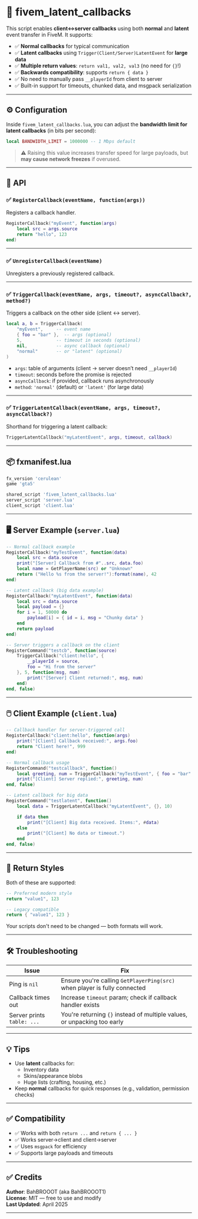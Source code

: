 # 🔁 fivem_latent_callbacks

This script enables **client↔server callbacks** using both **normal** and **latent** event transfer in FiveM. It supports:

- ✅ **Normal callbacks** for typical communication
- ✅ **Latent callbacks** using `Trigger(Client/Server)LatentEvent` for **large data**
- ✅ **Multiple return values**: `return val1, val2, val3` (no need for `{}`!)
- ✅ **Backwards compatibility**: supports `return { data }`
- ✅ No need to manually pass `__playerId` from client to server
- ✅ Built-in support for timeouts, chunked data, and msgpack serialization

---

## ⚙️ Configuration

Inside `fivem_latent_callbacks.lua`, you can adjust the **bandwidth limit for latent callbacks** (in bits per second):

```lua
local BANDWIDTH_LIMIT = 1000000 -- 1 Mbps default
```

> ⚠️ Raising this value increases transfer speed for large payloads, but **may cause network freezes** if overused.

---

## 🧠 API

### ✅ `RegisterCallback(eventName, function(args))`

Registers a callback handler.

```lua
RegisterCallback("myEvent", function(args)
    local src = args.source
    return "hello", 123
end)
```

---

### ✅ `UnregisterCallback(eventName)`

Unregisters a previously registered callback.

---

### ✅ `TriggerCallback(eventName, args, timeout?, asyncCallback?, method?)`

Triggers a callback on the other side (client ↔ server).

```lua
local a, b = TriggerCallback(
    "myEvent",     -- event name
    { foo = "bar" },  -- args (optional)
    5,             -- timeout in seconds (optional)
    nil,           -- async callback (optional)
    "normal"       -- or "latent" (optional)
)
```

- `args`: table of arguments (client → server doesn’t need `__playerId`)
- `timeout`: seconds before the promise is rejected
- `asyncCallback`: if provided, callback runs asynchronously
- `method`: `'normal'` (default) or `'latent'` (for large data)

---

### ✅ `TriggerLatentCallback(eventName, args, timeout?, asyncCallback?)`

Shorthand for triggering a latent callback:

```lua
TriggerLatentCallback("myLatentEvent", args, timeout, callback)
```

---

## 📦 fxmanifest.lua

```lua
fx_version 'cerulean'
game 'gta5'

shared_script 'fivem_latent_callbacks.lua'
server_script 'server.lua'
client_script 'client.lua'
```

---

## 🖥️ Server Example (`server.lua`)

```lua
-- Normal callback example
RegisterCallback("myTestEvent", function(data)
    local src = data.source
    print("[Server] Callback from #"..src, data.foo)
    local name = GetPlayerName(src) or "Unknown"
    return ("Hello %s from the server!"):format(name), 42
end)

-- Latent callback (big data example)
RegisterCallback("myLatentEvent", function(data)
    local src = data.source
    local payload = {}
    for i = 1, 50000 do
        payload[i] = { id = i, msg = "Chunky data" }
    end
    return payload
end)

-- Server triggers a callback on the client
RegisterCommand("testcb", function(source)
    TriggerCallback("client:hello", {
        __playerId = source,
        foo = "Hi from the server"
    }, 5, function(msg, num)
        print("[Server] Client returned:", msg, num)
    end)
end, false)
```

---

## 🖱️ Client Example (`client.lua`)

```lua
-- Callback handler for server-triggered call
RegisterCallback("client:hello", function(args)
    print("[Client] Callback received:", args.foo)
    return "Client here!", 999
end)

-- Normal callback usage
RegisterCommand("testcallback", function()
    local greeting, num = TriggerCallback("myTestEvent", { foo = "bar" }, 5)
    print("[Client] Server replied:", greeting, num)
end, false)

-- Latent callback for big data
RegisterCommand("testlatent", function()
    local data = TriggerLatentCallback("myLatentEvent", {}, 10)

    if data then
        print("[Client] Big data received. Items:", #data)
    else
        print("[Client] No data or timeout.")
    end
end, false)
```

---

## 🧪 Return Styles

Both of these are supported:

```lua
-- Preferred modern style
return "value1", 123

-- Legacy compatible
return { "value1", 123 }
```

Your scripts don't need to be changed — both formats will work.

---

## 🛠 Troubleshooting

| Issue                         | Fix                                                                 |
|------------------------------|----------------------------------------------------------------------|
| Ping is `nil`                | Ensure you're calling `GetPlayerPing(src)` when player is fully connected |
| Callback times out           | Increase `timeout` param; check if callback handler exists          |
| Server prints `table: ...`   | You're returning `{}` instead of multiple values, or unpacking too early |

---

## 💡 Tips

- Use **latent** callbacks for:
  - Inventory data
  - Skins/appearance blobs
  - Huge lists (crafting, housing, etc.)
- Keep **normal** callbacks for quick responses (e.g., validation, permission checks)

---

## ✅ Compatibility

- ✅ Works with both `return ...` and `return { ... }`
- ✅ Works server→client and client→server
- ✅ Uses `msgpack` for efficiency
- ✅ Supports large payloads and timeouts

---

## ✅ Credits

**Author**: BahBROOOT (aka BahBROOOT1)  
**License**: MIT — free to use and modify  
**Last Updated**: April 2025

---
